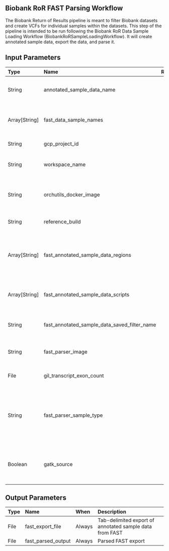 ## Biobank RoR FAST Parsing Workflow
The Biobank Return of Results pipeline is meant to filter Biobank datasets and create VCFs for individual samples within the datasets. This step of the pipeline is intended to be run following the Biobank RoR Data Sample Loading Workflow (BiobankRoRSampleLoadingWorkflow). It will create annotated sample data, export the data, and parse it.

## Input Parameters
| Type | Name | Req'd | Description | Default Value |
| :--- | :--- | :---: | :--- | :--- |
| String | annotated_sample_data_name | Yes | Name for annotated sample data that will be created in FAST | |
| Array[String] | fast_data_sample_names | Yes | Names of samples in FAST for which to create annotated sample data
| String | gcp_project_id | No | The GCP project to fetch secrets from | "mgb-lmm-gcp-infrast-1651079146" |
| String | workspace_name | Yes | The name of the current workspace (for secret retrieval) | |
| String | orchutils_docker_image | No | The name of the orchestration utils Docker image for FAST and file movement tasks | "us-central1-docker.pkg.dev/mgb-lmm-gcp-infrast-1651079146/mgbpmbiofx/orchutils:20231129" |
| String | reference_build | No | The genome reference build name | "GRCh38" |
| Array[String] | fast_annotated_sample_data_regions | No | The list of regions to include in the FAST annotated sample data; each element is a "name:applyMask" pair | |
| Array[String] | fast_annotated_sample_data_scripts | No | The list of custom scripts to run on the FAST annotated sample data after creation | |
| String | fast_annotated_sample_data_saved_filter_name | No | The saved filter to apply to the FAST annotated sample data | |
| String | fast_parser_image | No | The name of the Docker image to run the FAST output parser task | "us-central1-docker.pkg.dev/mgb-lmm-gcp-infrast-1651079146/mgbpmbiofx/fastoutputparser:20240130" |
| File | gil_transcript_exon_count | No | A tab delimited file of transcript id and exon count | "gs://lmm-reference-data/annotation/gil_lmm/transcript_exonNum.txt" |
| String | fast_parser_sample_type | No | The sample type flag for the FAST output parser: S for single-sample Exome or M for multi-sample Exome or B for batch/Biobank or N for NVA-Lite | B |
| Boolean | gatk_source | No | Whether or not to use GATK as a source for allele state annotations; true will use GATK as a source | false |

## Output Parameters
| Type | Name | When | Description |
| :--- | :--- | :--- | :--- |
| File | fast_export_file | Always | Tab-delimited export of annotated sample data from FAST |
| File | fast_parsed_output | Always | Parsed FAST export |